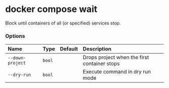 # docker compose wait

<!---MARKER_GEN_START-->
Block until containers of all (or specified) services stop.

### Options

| Name             | Type   | Default | Description                                  |
|:-----------------|:-------|:--------|:---------------------------------------------|
| `--down-project` | `bool` |         | Drops project when the first container stops |
| `--dry-run`      | `bool` |         | Execute command in dry run mode              |

<!---MARKER_GEN_END-->
